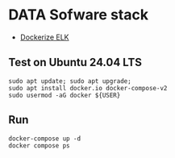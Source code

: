 # DATA Sofware stack

* [Dockerize ELK](https://github.com/deviantony/docker-elk/tree/main)

## Test on Ubuntu 24.04 LTS
```
sudo apt update; sudo apt upgrade;
sudo apt install docker.io docker-compose-v2
sudo usermod -aG docker ${USER}
```
## Run
```
docker-compose up -d
docker compose ps
```

